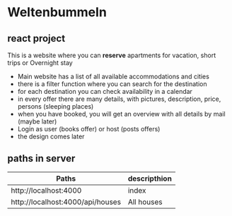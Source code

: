 
# Weltenbummeln
## react project 
This is a website where you can **reserve** apartments for vacation, short trips or Overnight stay
- Main website has a list of all available accommodations and cities
- there is a filter function where you can search for the destination
- for each destination you can check availability in a calendar
- in every offer there are many details, with pictures, description, price, persons (sleeping places)
- when you have booked, you will get an overview with all details by mail (maybe later)
- Login as user (books offer) or host (posts offers)
- the design comes later


## paths in server
Paths                                       |descripthion
--------------------------------------------|----------------------
http://localhost:4000                       | index
http://localhost:4000/api/houses            | All houses
